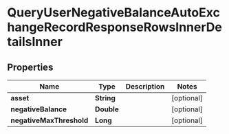 

# QueryUserNegativeBalanceAutoExchangeRecordResponseRowsInnerDetailsInner


## Properties

| Name | Type | Description | Notes |
|------------ | ------------- | ------------- | -------------|
|**asset** | **String** |  |  [optional] |
|**negativeBalance** | **Double** |  |  [optional] |
|**negativeMaxThreshold** | **Long** |  |  [optional] |



